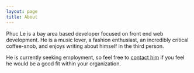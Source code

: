 ```yaml
---
layout: page
title: About
---
```

Phuc Le is a bay area based developer focused on front end web development.  He is a music lover, a fashion enthusiast, an incredibly critical coffee-snob, and enjoys writing about himself in the third person.

He is currently seeking employment, so feel free to [contact him][email] if you feel he would be a good fit within your organization.

[email]: mailto:le.phuc.h@gmail.com
